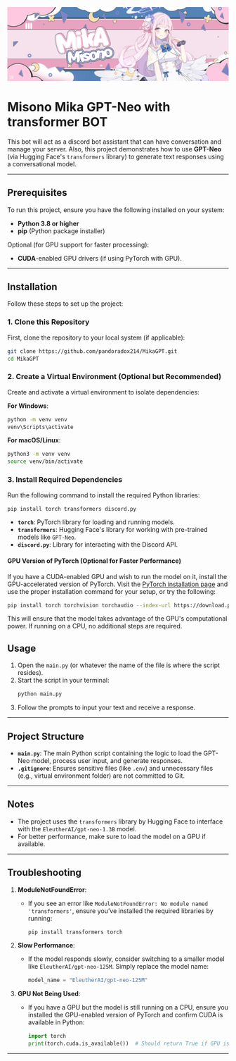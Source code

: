 ![GPT-Neo Demo](./images/Mika.jpg)
# Misono Mika GPT-Neo with transformer BOT

This bot will act as a discord bot assistant that can have conversation and manage your server. Also, 
this project demonstrates how to use **GPT-Neo** (via Hugging Face's `transformers` library) to generate text responses using a conversational model.

---

## Prerequisites

To run this project, ensure you have the following installed on your system:

- **Python 3.8 or higher**
- **pip** (Python package installer)

Optional (for GPU support for faster processing):
- **CUDA**-enabled GPU drivers (if using PyTorch with GPU).

---

## Installation

Follow these steps to set up the project:

### 1. Clone this Repository

First, clone the repository to your local system (if applicable):

```bash
git clone https://github.com/pandoradox214/MikaGPT.git
cd MikaGPT
```

### 2. Create a Virtual Environment (Optional but Recommended)

Create and activate a virtual environment to isolate dependencies:

**For Windows**:
```bash
python -m venv venv
venv\Scripts\activate
```

**For macOS/Linux**:
```bash
python3 -m venv venv
source venv/bin/activate
```

### 3. Install Required Dependencies

Run the following command to install the required Python libraries:

```bash
pip install torch transformers discord.py
```

- **`torch`**: PyTorch library for loading and running models.
- **`transformers`**: Hugging Face's library for working with pre-trained models like `GPT-Neo`.
- **`discord.py`**: Library for interacting with the Discord API.

#### GPU Version of PyTorch (Optional for Faster Performance)
If you have a CUDA-enabled GPU and wish to run the model on it, install the GPU-accelerated version of PyTorch. Visit the [PyTorch installation page](https://pytorch.org/get-started/locally/) and use the proper installation command for your setup, or try the following:

```bash
pip install torch torchvision torchaudio --index-url https://download.pytorch.org/whl/cu118
```

This will ensure that the model takes advantage of the GPU's computational power. If running on a CPU, no additional steps are required.

## Usage

1. Open the `main.py` (or whatever the name of the file is where the script resides).
2. Start the script in your terminal:
   ```bash
   python main.py
   ```
3. Follow the prompts to input your text and receive a response.

---

## Project Structure

- **`main.py`**: The main Python script containing the logic to load the GPT-Neo model, process user input, and generate responses.
- **`.gitignore`**: Ensures sensitive files (like `.env`) and unnecessary files (e.g., virtual environment folder) are not committed to Git.

---

## Notes

- The project uses the `transformers` library by Hugging Face to interface with the `EleutherAI/gpt-neo-1.3B` model.
- For better performance, make sure to load the model on a GPU if available.

---

## Troubleshooting

1. **ModuleNotFoundError**:
   - If you see an error like `ModuleNotFoundError: No module named 'transformers'`, ensure you’ve installed the required libraries by running:
     ```bash
     pip install transformers torch
     ```
   
2. **Slow Performance**:
   - If the model responds slowly, consider switching to a smaller model like `EleutherAI/gpt-neo-125M`. Simply replace the model name:
     ```python
     model_name = "EleutherAI/gpt-neo-125M"
     ```

3. **GPU Not Being Used**:
   - If you have a GPU but the model is still running on a CPU, ensure you installed the GPU-enabled version of PyTorch and confirm CUDA is available in Python:
     ```python
     import torch
     print(torch.cuda.is_available())  # Should return True if GPU is available
     ```

---